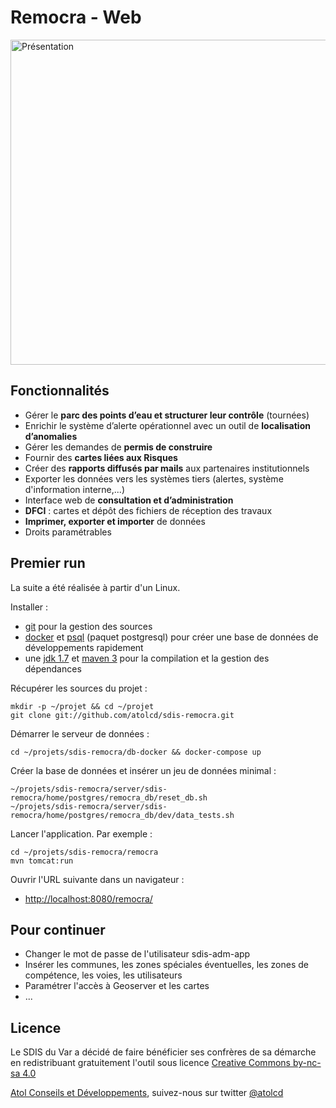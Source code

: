 # Remocra - Web

<img alt="Présentation" src="https://www.atolcd.com/fileadmin/Images_pages_menu/Open_Source/Remocra/ecran_remocra.jpg" width="520">


## Fonctionnalités

* Gérer le **parc des points d’eau et structurer leur contrôle** (tournées)
* Enrichir le système d’alerte opérationnel avec un outil de **localisation d’anomalies**
* Gérer les demandes de **permis de construire**
* Fournir des **cartes liées aux Risques**
* Créer des **rapports diffusés par mails** aux partenaires institutionnels
* Exporter les données vers les systèmes tiers (alertes, système d'information interne,...)
* Interface web de **consultation et d’administration**
* **DFCI** : cartes et dépôt des fichiers de réception des travaux
* **Imprimer, exporter et importer** de données
* Droits paramétrables


## Premier run

La suite a été réalisée à partir d'un Linux.

Installer :
* [git](https://git-scm.com/) pour la gestion des sources
* [docker](https://www.docker.com/) et [psql](http://www.postgresql.org/docs/9.5/static/app-psql.html) (paquet postgresql) pour créer une base de données de développements rapidement
* une [jdk 1.7](http://www.oracle.com/technetwork/java/javase/downloads/jdk7-downloads-1880260.html) et [maven 3](https://maven.apache.org/) pour la compilation et la gestion des dépendances

Récupérer les sources du projet :

    mkdir -p ~/projet && cd ~/projet
    git clone git://github.com/atolcd/sdis-remocra.git

Démarrer le serveur de données :

    cd ~/projets/sdis-remocra/db-docker && docker-compose up

Créer la base de données  et insérer un jeu de données minimal :

    ~/projets/sdis-remocra/server/sdis-remocra/home/postgres/remocra_db/reset_db.sh
    ~/projets/sdis-remocra/server/sdis-remocra/home/postgres/remocra_db/dev/data_tests.sh

Lancer l'application. Par exemple :

    cd ~/projets/sdis-remocra/remocra
    mvn tomcat:run

Ouvrir l'URL suivante dans un navigateur :
* [http://localhost:8080/remocra/](http://localhost:8080/remocra/)

## Pour continuer

* Changer le mot de passe de l'utilisateur sdis-adm-app
* Insérer les communes, les zones spéciales éventuelles, les zones de compétence, les voies, les utilisateurs
* Paramétrer l'accès à Geoserver et les cartes
* ...


## Licence

Le SDIS du Var a décidé de faire bénéficier ses confrères de sa démarche en redistribuant gratuitement l'outil sous licence [Creative Commons by-nc-sa 4.0](https://github.com/atolcd/sdis-remocra/LICENSE.txt)

[Atol Conseils et Développements](http://www.atolcd.com), suivez-nous sur twitter [@atolcd](https://twitter.com/atolcd)
